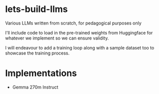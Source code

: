 # lets-build-llms
Various LLMs written from scratch, for pedagogical purposes only

I'll include code to load in the pre-trained weights from Huggingface for whatever we implement so we can ensure validity. 

I will endeavour to add a training loop along with a sample dataset too to showcase the training process.

# Implementations

- Gemma 270m Instruct
